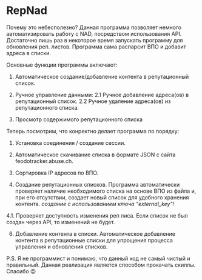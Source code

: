 # RepNad
Почему это небесполезно? 
Данная программа позволяет немного автоматизировать работу с NAD, посредством использования API.
Достаточно лишь раз в некоторое время запускать программу для обновления реп. листов. Программа сама распарсит ВПО и добавит адреса в списки.


Основные функции программы включают:

1. Автоматическое создание/добавление контента в репутационный список.

2. Ручное управление данными:
  2.1 Ручное добавление адреса(ов) в репутационный список.
  2.2 Ручное удаление адреса(ов) из репутационного списка.

3. Просмотр содержимого репутационного списка

Теперь посмотрим, что конректно делает программа по порядку:

1. Установка соединения / создание сессии.
  
2. Автоматическое скачивание списка в формате JSON с сайта feodotracker.abuse.ch.

3. Сортировка IP адресов по ВПО.
   
4. Создание репутационных списков. Программа автоматически проверяет наличие необходимого списка на основе ВПО из файла и, при его отсутствии, создает новый список для удобного хранения контента. 
*создание с использованием ключа "external_key"!*

4.1. Проверяет доступность изменения реп лиса. Если список не был создан через API, то изменений не будет.

6. Добавление контента в списки. Автоматическое добавление контента в репутационные списки для упрощения процесса управления и обновления списков.



P.S. Я не программист и понимаю, что данный код не самый чистый и правильный. Данная реализация является способом прокачать скиллы. Спасибо 😉

